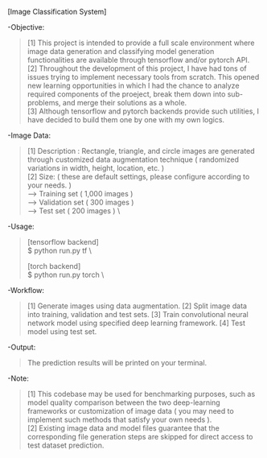 [Image Classification System]

-Objective: 
> [1] This project is intended to provide a full scale environment where image data generation and classifying model generation functionalities are available through tensorflow and/or pytorch API. \
> [2] Throughout the development of this project, I have had tons of issues trying to implement necessary tools from scratch. This opened new learning opportunities in which I had the chance to analyze required components of the proeject, break them down into sub-problems, and merge their solutions as a whole. \
> [3] Although tensorflow and pytorch backends provide such utilities, I have decided to build them one by one with my own logics. 


-Image Data: 
> [1] Description : Rectangle, triangle, and circle images are generated through customized data augmentation technique ( randomized variations in width, height, location, etc. ) \
> [2] Size: ( these are default settings, please configure according to your needs. ) \
> --> Training set   ( 1,000 images ) \
> --> Validation set ( 300 images ) \
> --> Test set       ( 200 images ) \


-Usage:
> [tensorflow backend] \
> $ python run.py tf \
> 
> [torch backend] \
> $ python run.py torch \


-Workflow:
> [1] Generate images using data augmentation.
> [2] Split image data into training, validation and test sets.
> [3] Train convolutional neural network model using specified deep learning framework.
> [4] Test model using test set.  


-Output:
> The prediction results will be printed on your terminal. 


-Note: 
> [1] This codebase may be used for benchmarking purposes, such as model quality comparison between the two deep-learning frameworks or customization of image data ( you may need to implement such methods that satisfy your own needs ). \
> [2] Existing image data and model files guarantee that the corresponding file generation steps are skipped for direct access to test dataset prediction.

